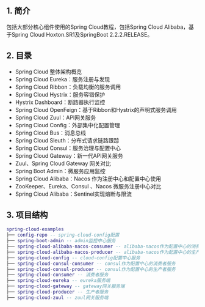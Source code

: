 ## 1. 简介
包括大部分核心组件使用的Spring Cloud教程，包括Spring Cloud Alibaba，基于Spring Cloud Hoxton.SR1及SpringBoot 2.2.2.RELEASE。
## 2. 目录
- Spring Cloud 整体架构概览
- Spring Cloud Eureka：服务注册与发现
- Spring Cloud Ribbon：负载均衡的服务调用
- Spring Cloud Hystrix：服务容错保护
- Hystrix Dashboard：断路器执行监控
- Spring Cloud OpenFeign：基于Ribbon和Hystrix的声明式服务调用
- Spring Cloud Zuul：API网关服务
- Spring Cloud Config：外部集中化配置管理
- Spring Cloud Bus：消息总线
- Spring Cloud Sleuth：分布式请求链路跟踪
- Spring Cloud Consul：服务治理与配置中心
- Spring Cloud Gateway：新一代API网关服务
- Zuul、Spring Cloud Gateway 网关对比
- Spring Boot Admin：微服务应用监控
- Spring Cloud Alibaba：Nacos 作为注册中心和配置中心使用
- ZooKeeper、Eureka、Consul 、Nacos 微服务注册中心对比
- Spring Cloud Alibaba：Sentinel实现熔断与限流
## 3. 项目结构
``` lua
spring-cloud-examples
├── config-repo -- spring-cloud-config配置
├── spring-boot-admin -- admin监控中心服务
├── spring-cloud-alibaba-nacos-consumer -- alibaba-nacos作为配置中心的消费者服务
├── spring-cloud-alibaba-nacos-producer -- alibaba-nacos作为配置中心的生产者服务
├── spring-cloud-config -- cloud-config配置中心服务
├── spring-cloud-consul-consumer -- consul作为配置中心的消费者服务
├── spring-cloud-consul-producer -- consul作为配置中心的生产者服务
├── spring-cloud-consumer -- 消费者服务
├── spring-cloud-eureka -- eureka服务端
├── spring-cloud-gateway -- gateway网关服务端
├── spring-cloud-producer -- 生产者服务
├── spring-cloud-zuul -- zuul网关服务端
```
